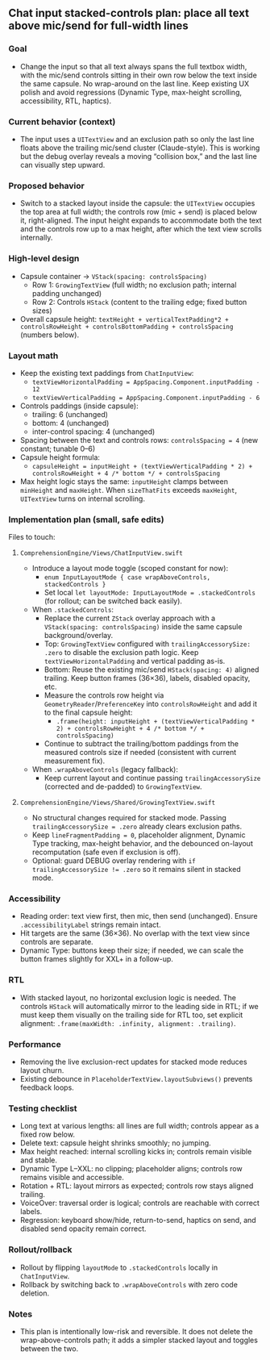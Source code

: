 ## Chat input stacked-controls plan: place all text above mic/send for full-width lines

### Goal

- Change the input so that all text always spans the full textbox width, with the mic/send controls sitting in their own row below the text inside the same capsule. No wrap-around on the last line. Keep existing UX polish and avoid regressions (Dynamic Type, max-height scrolling, accessibility, RTL, haptics).

### Current behavior (context)

- The input uses a `UITextView` and an exclusion path so only the last line floats above the trailing mic/send cluster (Claude-style). This is working but the debug overlay reveals a moving “collision box,” and the last line can visually step upward.

### Proposed behavior

- Switch to a stacked layout inside the capsule: the `UITextView` occupies the top area at full width; the controls row (mic + send) is placed below it, right-aligned. The input height expands to accommodate both the text and the controls row up to a max height, after which the text view scrolls internally.

### High-level design

- Capsule container → `VStack(spacing: controlsSpacing)`
  - Row 1: `GrowingTextView` (full width; no exclusion path; internal padding unchanged)
  - Row 2: Controls `HStack` (content to the trailing edge; fixed button sizes)
- Overall capsule height: `textHeight + verticalTextPadding*2 + controlsRowHeight + controlsBottomPadding + controlsSpacing` (numbers below).

### Layout math

- Keep the existing text paddings from `ChatInputView`:
  - `textViewHorizontalPadding = AppSpacing.Component.inputPadding - 12`
  - `textViewVerticalPadding = AppSpacing.Component.inputPadding - 6`
- Controls paddings (inside capsule):
  - trailing: 6 (unchanged)
  - bottom: 4 (unchanged)
  - inter-control spacing: 4 (unchanged)
- Spacing between the text and controls rows: `controlsSpacing = 4` (new constant; tunable 0–6)
- Capsule height formula:
  - `capsuleHeight = inputHeight + (textViewVerticalPadding * 2) + controlsRowHeight + 4 /* bottom */ + controlsSpacing`
- Max height logic stays the same: `inputHeight` clamps between `minHeight` and `maxHeight`. When `sizeThatFits` exceeds `maxHeight`, `UITextView` turns on internal scrolling.

### Implementation plan (small, safe edits)

Files to touch:

1) `ComprehensionEngine/Views/ChatInputView.swift`
   - Introduce a layout mode toggle (scoped constant for now):
     - `enum InputLayoutMode { case wrapAboveControls, stackedControls }`
     - Set local `let layoutMode: InputLayoutMode = .stackedControls` (for rollout; can be switched back easily).
   - When `.stackedControls`:
     - Replace the current `ZStack` overlay approach with a `VStack(spacing: controlsSpacing)` inside the same capsule background/overlay.
     - Top: `GrowingTextView` configured with `trailingAccessorySize: .zero` to disable the exclusion path logic. Keep `textViewHorizontalPadding` and vertical padding as-is.
     - Bottom: Reuse the existing mic/send `HStack(spacing: 4)` aligned trailing. Keep button frames (36×36), labels, disabled opacity, etc.
     - Measure the controls row height via `GeometryReader`/`PreferenceKey` into `controlsRowHeight` and add it to the final capsule height:
       - `.frame(height: inputHeight + (textViewVerticalPadding * 2) + controlsRowHeight + 4 /* bottom */ + controlsSpacing)`
     - Continue to subtract the trailing/bottom paddings from the measured controls size if needed (consistent with current measurement fix).
   - When `.wrapAboveControls` (legacy fallback):
     - Keep current layout and continue passing `trailingAccessorySize` (corrected and de-padded) to `GrowingTextView`.

2) `ComprehensionEngine/Views/Shared/GrowingTextView.swift`
   - No structural changes required for stacked mode. Passing `trailingAccessorySize = .zero` already clears exclusion paths.
   - Keep `lineFragmentPadding = 0`, placeholder alignment, Dynamic Type tracking, max-height behavior, and the debounced on-layout recomputation (safe even if exclusion is off).
   - Optional: guard DEBUG overlay rendering with `if trailingAccessorySize != .zero` so it remains silent in stacked mode.

### Accessibility

- Reading order: text view first, then mic, then send (unchanged). Ensure `.accessibilityLabel` strings remain intact.
- Hit targets are the same (36×36). No overlap with the text view since controls are separate.
- Dynamic Type: buttons keep their size; if needed, we can scale the button frames slightly for XXL+ in a follow-up.

### RTL

- With stacked layout, no horizontal exclusion logic is needed. The controls `HStack` will automatically mirror to the leading side in RTL; if we must keep them visually on the trailing side for RTL too, set explicit alignment: `.frame(maxWidth: .infinity, alignment: .trailing)`.

### Performance

- Removing the live exclusion-rect updates for stacked mode reduces layout churn.
- Existing debounce in `PlaceholderTextView.layoutSubviews()` prevents feedback loops.

### Testing checklist

- Long text at various lengths: all lines are full width; controls appear as a fixed row below.
- Delete text: capsule height shrinks smoothly; no jumping.
- Max height reached: internal scrolling kicks in; controls remain visible and stable.
- Dynamic Type L–XXL: no clipping; placeholder aligns; controls row remains visible and accessible.
- Rotation + RTL: layout mirrors as expected; controls row stays aligned trailing.
- VoiceOver: traversal order is logical; controls are reachable with correct labels.
- Regression: keyboard show/hide, return-to-send, haptics on send, and disabled send opacity remain correct.

### Rollout/rollback

- Rollout by flipping `layoutMode` to `.stackedControls` locally in `ChatInputView`.
- Rollback by switching back to `.wrapAboveControls` with zero code deletion.

### Notes

- This plan is intentionally low-risk and reversible. It does not delete the wrap-above-controls path; it adds a simpler stacked layout and toggles between the two.





